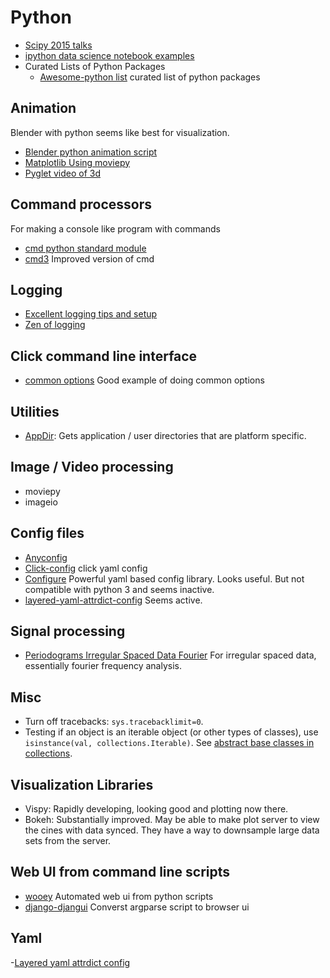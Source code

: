 # Python

- [Scipy 2015 talks](https://www.youtube.com/playlist?list=PLYx7XA2nY5Gcpabmu61kKcToLz0FapmHu)
- [ipython data science notebook examples](https://github.com/donnemartin/data-science-ipython-notebooks)
- Curated Lists of Python Packages
	- [Awesome-python list](https://github.com/vinta/awesome-python#other-awesome-lists) curated list of python packages

## Animation

Blender with python seems like best for visualization.
- [Blender python animation script](http://blenderscripting.blogspot.com/2012/09/python-driven-animaion.html)
- [Matplotlib Using moviepy](http://zulko.github.io/blog/2014/11/29/data-animations-with-python-and-moviepy/)
- [Pyglet video of 3d](https://www.youtube.com/watch?v=LhZypHWNyVY)

## Command processors
For making a console like program with commands

- [cmd python standard module](http://pymotw.com/2/cmd/)
- [cmd3](http://cloudmesh.github.io/cmd3/) Improved version of cmd

## Logging
- [Excellent logging tips and setup](http://victorlin.me/posts/2012/08/26/good-logging-practice-in-python)
- [Zen of logging](https://glenfant.wordpress.com/2012/12/22/the-zen-of-logging-and-yaml/)

## Click command line interface
- [common options](https://github.com/mitsuhiko/click/issues/108) Good example of doing common options



## Utilities

- [AppDir](https://github.com/ActiveState/appdirs): Gets application / user
directories that are platform specific.


## Image / Video processing
- moviepy
- imageio

## Config files
- [Anyconfig](https://pypi.python.org/pypi/anyconfig/0.0.6)
- [Click-config](https://github.com/EverythingMe/click-config) click yaml config
- [Configure](http://configure.readthedocs.org/en/latest/) Powerful yaml based
config library. Looks useful. But not compatible with python 3 and seems inactive.
- [layered-yaml-attrdict-config](https://pypi.python.org/pypi/layered-yaml-attrdict-config/) Seems active.

## Signal processing

- [Periodograms Irregular Spaced Data Fourier](https://jakevdp.github.io/blog/2015/06/13/lomb-scargle-in-python/) For irregular spaced data, essentially fourier frequency analysis.


## Misc

- Turn off tracebacks: `sys.tracebacklimit=0`.
- Testing if an object is an iterable object (or other types of classes), use `isinstance(val, collections.Iterable)`. See [abstract base classes in collections](https://docs.python.org/2/library/collections.html#collections-abstract-base-classes).

## Visualization Libraries
- Vispy: Rapidly developing, looking good and plotting now there.
- Bokeh: Substantially improved. May be able to make plot server to view the cines with data synced. They have a way to downsample large data sets from the server.


## Web UI from command line scripts

- [wooey](https://github.com/mfitzp/Wooey) Automated web ui from python scripts
- [django-djangui](https://github.com/Chris7/django-djangui) Converst argparse script to browser ui

## Yaml

-[Layered yaml attrdict config](https://github.com/mk-fg/layered-yaml-attrdict-config)